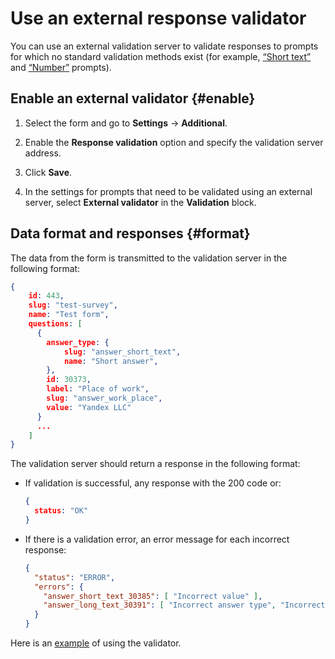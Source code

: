 # Use an external response validator

You can use an external validation server to validate responses to prompts for which no standard validation methods exist (for example, [<q>Short text</q>](blocks-ref/short-text.md) and [<q>Number</q>](blocks-ref/number.md) prompts).

## Enable an external validator {#enable}

1. Select the form and go to **Settings** → **Additional**.

1. Enable the **Response validation** option and specify the validation server address.

1. Click **Save**.

1. In the settings for prompts that need to be validated using an external server, select **External validator** in the **Validation** block.

## Data format and responses {#format}

The data from the form is transmitted to the validation server in the following format:

```json
{
    id: 443,
    slug: "test-survey",
    name: "Test form",
    questions: [
      {
        answer_type: {
            slug: "answer_short_text",
            name: "Short answer",
        },
        id: 30373,
        label: "Place of work",
        slug: "answer_work_place",
        value: "Yandex LLC"
      }
      ...
    ]
}
```

The validation server should return a response in the following format:

- If validation is successful, any response with the 200 code or:

  ```json
  {
    status: "OK"
  }
  ```

- If there is a validation error, an error message for each incorrect response:

  ```json
  {
    "status": "ERROR",
    "errors": {
      "answer_short_text_30385": [ "Incorrect value" ],
      "answer_long_text_30391": [ "Incorrect answer type", "Incorrect value" ]
    }
  }
  ```

Here is an [example](https://a.yandex-team.ru/arcadia/intranet/forms/src/events/surveyme/views.py) of using the validator.

